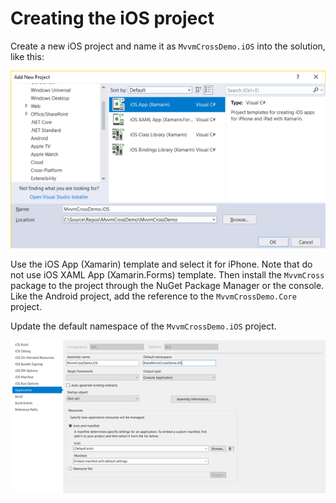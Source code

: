 # Creating the iOS project

Create a new iOS project and name it as `MvvmCrossDemo.iOS` into the solution, like this:

![](.gitbook/assets/image%20%2810%29.png)

Use the iOS App \(Xamarin\) template and select it for iPhone. Note that do not use iOS XAML App \(Xamarin.Forms\) template. Then install the `MvvmCross` package to the project through the NuGet Package Manager or the console. Like the Android project, add the reference to the `MvvmCrossDemo.Core` project.

Update the default namespace of the `MvvmCrossDemo.iOS` project.

![](.gitbook/assets/image%20%2826%29.png)


